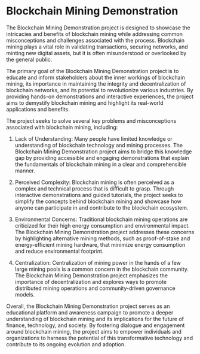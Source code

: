 # Blockchain Mining Demonstration

The Blockchain Mining Demonstration project is designed to showcase the intricacies and benefits of blockchain mining while addressing common misconceptions and challenges associated with the process. Blockchain mining plays a vital role in validating transactions, securing networks, and minting new digital assets, but it is often misunderstood or overlooked by the general public.

The primary goal of the Blockchain Mining Demonstration project is to educate and inform stakeholders about the inner workings of blockchain mining, its importance in maintaining the integrity and decentralization of blockchain networks, and its potential to revolutionize various industries. By providing hands-on demonstrations and interactive experiences, the project aims to demystify blockchain mining and highlight its real-world applications and benefits.

The project seeks to solve several key problems and misconceptions associated with blockchain mining, including:

1. Lack of Understanding: Many people have limited knowledge or understanding of blockchain technology and mining processes. The Blockchain Mining Demonstration project aims to bridge this knowledge gap by providing accessible and engaging demonstrations that explain the fundamentals of blockchain mining in a clear and comprehensible manner.

2. Perceived Complexity: Blockchain mining is often perceived as a complex and technical process that is difficult to grasp. Through interactive demonstrations and guided tutorials, the project seeks to simplify the concepts behind blockchain mining and showcase how anyone can participate in and contribute to the blockchain ecosystem.

3. Environmental Concerns: Traditional blockchain mining operations are criticized for their high energy consumption and environmental impact. The Blockchain Mining Demonstration project addresses these concerns by highlighting alternative mining methods, such as proof-of-stake and energy-efficient mining hardware, that minimize energy consumption and reduce environmental footprint.

4. Centralization: Centralization of mining power in the hands of a few large mining pools is a common concern in the blockchain community. The Blockchain Mining Demonstration project emphasizes the importance of decentralization and explores ways to promote distributed mining operations and community-driven governance models.

Overall, the Blockchain Mining Demonstration project serves as an educational platform and awareness campaign to promote a deeper understanding of blockchain mining and its implications for the future of finance, technology, and society. By fostering dialogue and engagement around blockchain mining, the project aims to empower individuals and organizations to harness the potential of this transformative technology and contribute to its ongoing evolution and adoption.
